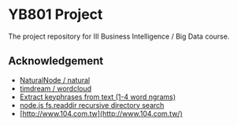 YB801 Project
=============

The project repository for III Business Intelligence / Big Data course.

Acknowledgement
-------------------
 - [NaturalNode / natural](https://github.com/NaturalNode/natural)
 - [timdream / wordcloud](https://github.com/timdream/wordcloud)
 - [Extract keyphrases from text (1-4 word ngrams)](http://stackoverflow.com/questions/7085454/extract-keyphrases-from-text-1-4-word-ngrams)
 - [node.js fs.readdir recursive directory search](http://stackoverflow.com/questions/5827612/node-js-fs-readdir-recursive-directory-search)
 - [http://www.104.com.tw](http://www.104.com.tw/)

